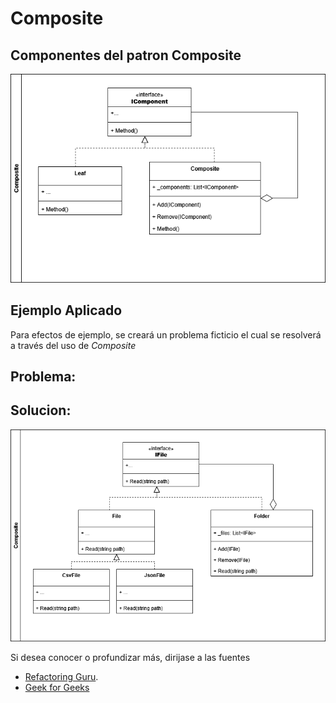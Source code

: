 # Composite


## Componentes del patron **Composite**


![composite_components](resources/composite_components.drawio.png)

## Ejemplo Aplicado

Para efectos de ejemplo, se creará un problema ficticio el cual se resolverá a través del uso de *Composite*

## Problema:



## Solucion:



![arq_composite](resources/arq_composite.drawio.png)

Si desea conocer o profundizar más, dirijase a las fuentes

- [Refactoring Guru](https://refactoring.guru/design-patterns/composite).
- [Geek for Geeks](https://www.geeksforgeeks.org/java/composite-design-pattern-in-java/)